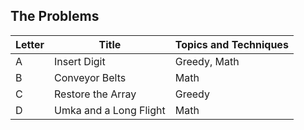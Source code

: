 ## The Problems

|  Letter | Title                     | Topics and Techniques                          |
|---------|---------------------------|-----------------------------|
|  A | Insert Digit         | Greedy, Math                     |
|  B | Conveyor Belts            |Math                       |
|  C | Restore the Array           |Greedy                      |
|  D | Umka and a Long Flight          |Math                      |
